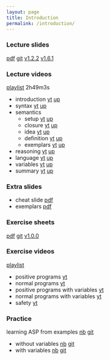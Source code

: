 ```yaml
---
layout: page
title: Introduction
permalink: /introduction/
---
```

### Lecture slides

  [pdf](https://github.com/potassco-asp-course/course/releases/download/v1.6.1/introduction.pdf)
  [git](https://github.com/potassco-asp-course/introduction)
  [v1.2.2](https://github.com/potassco-asp-course/course/releases/tag/v1.2.2)
  [v1.6.1](https://github.com/potassco-asp-course/course/releases/tag/v1.6.1)

### Lecture videos

  [playlist](https://www.youtube.com/playlist?list=PL7DBaibuDD9NWhREiceTokOiY-S3nertB) 2h49m3s

  * introduction
	[yt](https://youtu.be/_9dlDE1OsQA)
	[up](https://mediaup.uni-potsdam.de/Play/23477)
  * syntax
	[yt](https://youtu.be/FKpmMIgsQhM)
	[up](https://mediaup.uni-potsdam.de/Play/23491)
  * semantics
	* setup
	  [yt](https://youtu.be/Fmj0KJL_i04)
	  [up](https://mediaup.uni-potsdam.de/Play/23594)
	* closure
	  [yt](https://youtu.be/gN6WHEweXOg)
	  [up](https://mediaup.uni-potsdam.de/Play/23600)
	* idea
	  [yt](https://youtu.be/5_TyvPf8G7Q)
	  [up](https://mediaup.uni-potsdam.de/Play/23657)
    * definition
	  [yt](https://youtu.be/T_AqkLQHxhw)
	  [up](https://mediaup.uni-potsdam.de/Play/23659)
    * exemplars
	  [yt](https://youtu.be/CWDA5QqEpf4)
	  [up](https://mediaup.uni-potsdam.de/Play/23672)
  * reasoning
	[yt](https://youtu.be/h3Ghk89pl1o)
	[up](https://mediaup.uni-potsdam.de/Play/24025)
  * language
    [yt](https://youtu.be/p9oiyabH6yo)
	[up](https://mediaup.uni-potsdam.de/Play/25748)
  * variables
	[yt](https://youtu.be/URcN0EEZoN4)
	[up](https://mediaup.uni-potsdam.de/Play/24046)
  * summary
	[yt](https://youtu.be/txlXNHs1rPo)
	[up](https://mediaup.uni-potsdam.de/Play/24045)

### Extra slides

  * cheat slide [pdf](https://github.com/potassco-asp-course/course/releases/download/v1.2.2/asp-in-one.pdf)
  * exemplars   [pdf](https://github.com/potassco-asp-course/course/releases/download/v1.2.2/asp-exemplars.pdf)

### Exercise sheets

  [pdf](https://github.com/potassco-asp-course/exercises/releases/download/v1.0.0/introduction-exercises.pdf)
  [git](https://github.com/potassco-asp-course/exercises/tree/main/introduction)
  [v1.0.0](https://github.com/potassco-asp-course/exercises/releases/tag/v1.0.0)

### Exercise videos

  [playlist](https://www.youtube.com/playlist?list=PL7DBaibuDD9PNXus6L5xzw7ATskhYKPby)

  * positive programs
	[yt](https://youtu.be/5reTvAe2QBE)
  * normal programs
	[yt](https://youtu.be/7jkpKxGwbno)
  * positive programs with variables
    [yt](https://youtu.be/Gbiq8j7dprg)
  * normal programs with variables
    [yt](https://youtu.be/Z61fm6vamRI)
  * safety
    [yt](https://youtu.be/wJ0GAOUFYOQ)

### Practice

  learning ASP from examples
  [nb](https://mybinder.org/v2/gh/potassco-asp-course/notebooks/master?filepath=introduction)
  [git](https://github.com/potassco-asp-course/notebooks/tree/master/introduction)

  * without variables
  [nb](https://mybinder.org/v2/gh/potassco-asp-course/notebooks/master?filepath=introduction%2Fwithout-variables)
  [git](https://github.com/potassco-asp-course/notebooks/tree/master/introduction/without-variables)
  * with variables
  [nb](https://mybinder.org/v2/gh/potassco-asp-course/notebooks/master?filepath=introduction%2Fwith-variables)
  [git](https://github.com/potassco-asp-course/notebooks/tree/master/introduction/with-variables)
